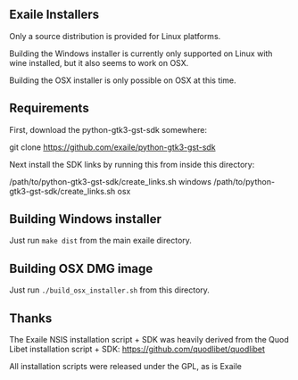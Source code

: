 Exaile Installers
-----------------

Only a source distribution is provided for Linux platforms.

Building the Windows installer is currently only supported on Linux with
wine installed, but it also seems to work on OSX.

Building the OSX installer is only possible on OSX at this time.

Requirements
------------

First, download the python-gtk3-gst-sdk somewhere:

  git clone https://github.com/exaile/python-gtk3-gst-sdk

Next install the SDK links by running this from inside this directory:

  /path/to/python-gtk3-gst-sdk/create_links.sh windows
  /path/to/python-gtk3-gst-sdk/create_links.sh osx

Building Windows installer
--------------------------

Just run `make dist` from the main exaile directory.

Building OSX DMG image
----------------------

Just run `./build_osx_installer.sh` from this directory.

Thanks
------

The Exaile NSIS installation script + SDK was heavily derived from the
Quod Libet installation script + SDK: https://github.com/quodlibet/quodlibet

All installation scripts were released under the GPL, as is Exaile
